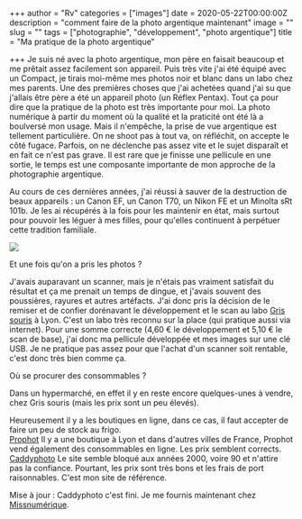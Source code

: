 +++
author = "Rv"
categories = ["images"]
date = 2020-05-22T00:00:00Z
description = "comment faire de la photo argentique maintenant"
image = ""
slug = ""
tags = ["photographie", "développement", "photo argentique"]
title = "Ma pratique de la photo argentique"

+++
Je suis né avec la photo argentique, mon père en faisait beaucoup et me prêtait assez facilement son appareil. Puis très vite j'ai été équipé avec un Compact, je tirais moi-même mes photos noir et blanc dans un labo chez mes parents. Une des premières choses que j'ai achetées quand j'ai su que j'allais être père a été un appareil photo (un Réflex Pentax). Tout ça pour dire que la pratique de la photo est très importante pour moi. La photo numérique à partir du moment où la qualité et la praticité ont été là a boulversé mon usage. Mais il n'empêche, la prise de vue argentique est tellement particulière. On ne shoot pas à tout va, on réfléchit, on accepte le côté fugace. Parfois, on ne déclenche pas assez vite et le sujet disparaît et en fait ce n'est pas grave. Il est rare que je finisse une pellicule en une sortie, le temps est une composante importante de mon approche de la photographie argentique.

Au cours de ces dernières années, j'ai réussi à sauver de la destruction de beaux appareils : un Canon EF, un Canon T70, un Nikon FE et un Minolta sRt 101b. Je les ai récupérés à la fois pour les maintenir en état, mais surtout pour pouvoir les léguer à mes filles, pour qu'elles continuent à perpétuer cette tradition familiale.

![](/uploads/2021-07-22-img_4214.jpg)

Et une fois qu'on a pris les photos ?

J'avais auparavant un scanner, mais je n'étais pas vraiment satisfait du résultat et ça me prenait un temps de dingue, et j'avais souvent des poussières, rayures et autres artéfacts. J'ai donc pris la décision de le remiser et de confier dorénavant le développement et le scan au labo [Gris souris](https://www.labo-gris-souris.com/) à Lyon. C'est un labo très reconnu sur la place (qui pratique aussi via internet). Pour une somme correcte (4,60 € le développement et 5,10 € le scan de base), j'ai donc ma pellicule développée et mes images sur une clé USB. Je ne pratique pas assez pour que l'achat d'un scanner soit rentable, c'est donc très bien comme ça.

Où se procurer des consommables ?

Dans un hypermarché, en effet il y en reste encore quelques-unes à vendre, chez Gris souris (mais les prix sont un peu élevés).

Heureusement il y a les boutiques en ligne, dans ce cas, il faut accepter de faire un peu de stock au frigo.  
[Prophot](https://www.materiel-photo-pro.com/) Il y a une boutique à Lyon et dans d'autres villes de France, Prophot vend également des consommables en ligne. Les prix semblent corrects.  
[Caddyphoto](http://www.caddyphoto.com/) Le site semble bloqué aux années 2000, voire 90 et n'attire pas la confiance. Pourtant, les prix sont très bons et les frais de port raisonnables. C'est mon site de référence.

Mise à jour : Caddyphoto c'est fini. Je me fournis maintenant chez [Missnumérique](https://www.missnumerique.com).